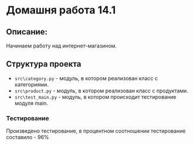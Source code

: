 # Домашня работа 14.1


## Описание:
Начинаем работу над интернет-магазином.


## Структура проекта
* `src\category.py` - модуль, в котором реализован класс с категориями.
* `src\product.py` - модуль, в котором реализован класс с продуктами.
* `src\test_main.py` - модуль, в котором происходит тестирование модуля main.

### Тестирование
Произведено тестирование, в процентном соотношении тестирование составило - 96%